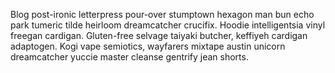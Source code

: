 Blog post-ironic letterpress pour-over stumptown hexagon man bun echo park tumeric tilde heirloom dreamcatcher crucifix. Hoodie intelligentsia vinyl freegan cardigan. Gluten-free selvage taiyaki butcher, keffiyeh cardigan adaptogen. Kogi vape semiotics, wayfarers mixtape austin unicorn dreamcatcher yuccie master cleanse gentrify jean shorts.